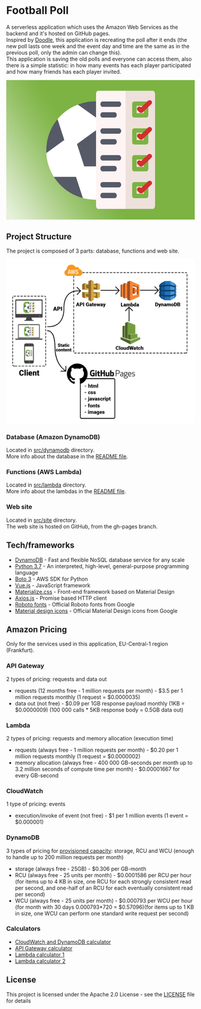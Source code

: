 # Football Poll

A serverless application which uses the Amazon Web Services as the backend and it's hosted on GitHub pages.\
Inspired by [Doodle](https://doodle.com), this application is recreating the poll after it ends (the new poll lasts one week and the event day and time are the same as in the previous poll, only the admin can change this).\
This application is saving the old polls and everyone can access them, also there is a simple statistic: in how many events has each player participated and how many friends has each player invited.

![Official banner](https://raw.githubusercontent.com/MTrajK/FootballPoll/master/images/banner.png "Official banner")

## Project Structure

The project is composed of 3 parts: database, functions and web site.

![Project architecture](https://raw.githubusercontent.com/MTrajK/FootballPoll/master/images/architecture.png "Project architecture")

### Database (Amazon DynamoDB)

Located in [src/dynamodb](https://github.com/MTrajK/FootballPoll/blob/master/src/dynamodb/) directory.\
More info about the database in the [README file](https://github.com/MTrajK/FootballPoll/blob/master/src/dynamodb/README.md).

### Functions (AWS Lambda)

Located in [src/lambda](https://github.com/MTrajK/FootballPoll/blob/master/src/lambda/) directory.\
More info about the lambdas in the [README file](https://github.com/MTrajK/FootballPoll/blob/master/src/lambda/README.md).

### Web site

Located in [src/site](https://github.com/MTrajK/FootballPoll/blob/master/src/site/) directory.\
The web site is hosted on GitHub, from the gh-pages branch.

## Tech/frameworks

- [DynamoDB](https://aws.amazon.com/dynamodb/) - Fast and flexible NoSQL database service for any scale
- [Python 3.7](https://www.python.org) - An interpreted, high-level, general-purpose programming language
- [Boto 3](https://boto3.amazonaws.com/v1/documentation/api/latest/index.html) - AWS SDK for Python
- [Vue.js](https://vuejs.org/) - JavaScript framework
- [Materialize.css](http://materializecss.com/) - Front-end framework based on Material Design
- [Axios.js](https://github.com/axios/axios) - Promise based HTTP client
- [Roboto fonts](https://fonts.google.com/specimen/Roboto) - Official Roboto fonts from Google
- [Material design icons](https://material.io/tools/icons/) - Official Material Design icons from Google

## Amazon Pricing

Only for the services used in this application, EU-Central-1 region (Frankfurt).

### API Gateway

2 types of pricing: requests and data out

- requests (12 months free - 1 million requests per month) - $3.5 per 1 million requests monthly (1 request = $0.0000035)
- data out (not free) - $0.09 per 1GB response payload monthly (1KB = $0.0000009) (100 000 calls * 5KB response body = 0.5GB data out)

### Lambda

2 types of pricing: requests and memory allocation (execution time)

- requests (always free - 1 million requests per month) - $0.20 per 1 million requests monthly (1 request = $0.0000002)
- memory allocation (always free - 400 000 GB-seconds per month up to 3.2 million seconds of compute time per month) - $0.00001667 for every GB-second

### CloudWatch

1 type of pricing: events

- execution/invoke of event (not free) - $1 per 1 million events (1 event = $0.000001)

### DynamoDB

3 types of pricing for [provisioned capacity](https://aws.amazon.com/dynamodb/pricing/provisioned/): storage, RCU and WCU (enough to handle up to 200 million requests per month)

- storage (always free - 25GB) - $0.306 per GB-month
- RCU (always free - 25 units per month) - $0.0001586 per RCU per hour (for items up to 4 KB in size, one RCU for each strongly consistent read per second, and one-half of an RCU for each eventually consistent read per second)
- WCU (always free - 25 units per month) - $0.000793 per WCU per hour (for month with 30 days 0.000793*720 = $0.57096)(for items up to 1 KB in size, one WCU can perform one standard write request per second)

### Calculators

- [CloudWatch and DynamoDB calculator](https://calculator.s3.amazonaws.com/index.html)
- [API Gateway calculator](https://dashbird.io/api-gateway-cost-calculator/)
- [Lambda calculator 1](https://dashbird.io/lambda-cost-calculator/)
- [Lambda calculator 2](https://s3.amazonaws.com/lambda-tools/pricing-calculator.html)

## License

This project is licensed under the Apache 2.0 License - see the [LICENSE](LICENSE) file for details